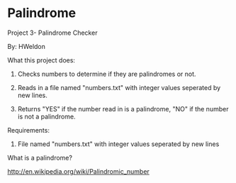 # Palindrome

Project 3- Palindrome Checker

By: HWeldon


What this project does:

1. Checks numbers to determine if they are palindromes or not.

2. Reads in a file named "numbers.txt" with integer values seperated by new lines.

3. Returns "YES" if the number read in is a palindrome, "NO" if the number is not a palindrome.


Requirements:
1. File named "numbers.txt" with integer values seperated by new lines 

What is a palindrome?

http://en.wikipedia.org/wiki/Palindromic_number
